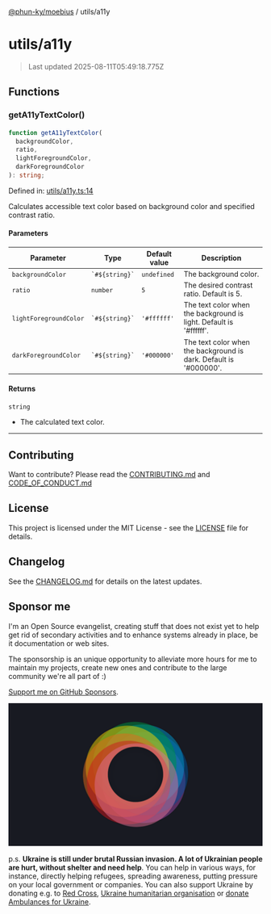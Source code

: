 [@phun-ky/moebius](../README.md) / utils/a11y

# utils/a11y

> Last updated 2025-08-11T05:49:18.775Z

##

## Functions

### getA11yTextColor()

```ts
function getA11yTextColor(
  backgroundColor,
  ratio,
  lightForegroundColor,
  darkForegroundColor
): string;
```

Defined in: [utils/a11y.ts:14](https://github.com/phun-ky/moebius/blob/main/src/utils/a11y.ts#L14)

Calculates accessible text color based on background color and specified contrast ratio.

#### Parameters

| Parameter              | Type               | Default value | Description                                                        |
| ---------------------- | ------------------ | ------------- | ------------------------------------------------------------------ |
| `backgroundColor`      | `` `#${string}` `` | `undefined`   | The background color.                                              |
| `ratio`                | `number`           | `5`           | The desired contrast ratio. Default is 5.                          |
| `lightForegroundColor` | `` `#${string}` `` | `'#ffffff'`   | The text color when the background is light. Default is '#ffffff'. |
| `darkForegroundColor`  | `` `#${string}` `` | `'#000000'`   | The text color when the background is dark. Default is '#000000'.  |

#### Returns

`string`

- The calculated text color.

---

## Contributing

Want to contribute? Please read the [CONTRIBUTING.md](https://github.com/phun-ky/moebius/blob/main/CONTRIBUTING.md) and [CODE_OF_CONDUCT.md](https://github.com/phun-ky/moebius/blob/main/CODE_OF_CONDUCT.md)

## License

This project is licensed under the MIT License - see the [LICENSE](https://github.com/phun-ky/moebius/blob/main/LICENSE) file for details.

## Changelog

See the [CHANGELOG.md](https://github.com/phun-ky/moebius/blob/main/CHANGELOG.md) for details on the latest updates.

## Sponsor me

I'm an Open Source evangelist, creating stuff that does not exist yet to help get rid of secondary activities and to enhance systems already in place, be it documentation or web sites.

The sponsorship is an unique opportunity to alleviate more hours for me to maintain my projects, create new ones and contribute to the large community we're all part of :)

[Support me on GitHub Sponsors](https://github.com/sponsors/phun-ky).

![logo](https://github.com/phun-ky/moebius/blob/main/public/images/logo/logo-ring.png?raw=true)

p.s. **Ukraine is still under brutal Russian invasion. A lot of Ukrainian people are hurt, without shelter and need help**. You can help in various ways, for instance, directly helping refugees, spreading awareness, putting pressure on your local government or companies. You can also support Ukraine by donating e.g. to [Red Cross](https://www.icrc.org/en/donate/ukraine), [Ukraine humanitarian organisation](https://savelife.in.ua/en/donate-en/#donate-army-card-weekly) or [donate Ambulances for Ukraine](https://www.gofundme.com/f/help-to-save-the-lives-of-civilians-in-a-war-zone).
